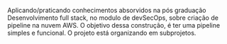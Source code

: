 Aplicando/praticando conhecimentos absorvidos na pós graduação Desenvolvimento full stack, no modulo de devSecOps, sobre criação de pipeline na nuvem AWS. 
O objetivo dessa construção, é ter uma pipeline simples e funcional.
O projeto está organizando em subprojetos.

